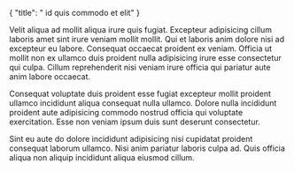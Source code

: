 {
  "title": " id quis commodo et elit"
}

Velit aliqua ad mollit aliqua irure quis fugiat. Excepteur adipisicing cillum laboris amet sint irure veniam mollit mollit. Qui et laboris anim dolore nisi ad excepteur eu labore. Consequat occaecat proident ex veniam. Officia ut mollit non ex ullamco duis proident nulla adipisicing irure esse consectetur qui culpa. Cillum reprehenderit nisi veniam irure officia qui pariatur aute anim labore occaecat.

Consequat voluptate duis proident esse fugiat excepteur mollit proident ullamco incididunt aliqua consequat nulla ullamco. Dolore nulla incididunt proident aute adipisicing commodo nostrud officia qui voluptate exercitation. Esse non veniam ipsum duis sunt deserunt consectetur.

Sint eu aute do dolore incididunt adipisicing nisi cupidatat proident consequat laborum ullamco. Nisi anim pariatur laboris culpa ad. Quis officia aliqua non aliquip incididunt aliqua eiusmod cillum.